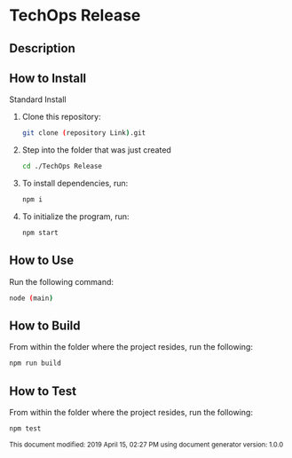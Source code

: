# TechOps Release

## Description 


## How to Install

Standard Install

1. Clone this repository:
    ```bash
    git clone (repository Link).git
    ```
1. Step into the folder that was just created 
    ```bash
    cd ./TechOps Release
    ```
1. To install dependencies, run:
    ```bash
    npm i
    ```

1. To initialize the program, run:
    ```bash
    npm start
    ```
<!--- TODO: Add Additional Installation/Set Up Instructions, then delete this comment  --->

## How to Use
Run the following command:
```bash
node (main)
```

<!--- TODO: Add Additional Information on How to use the tool/module, then delete this comment  --->

## How to Build
From within the folder where the project resides, run the following:
```bash
npm run build
```

## How to Test
From within the folder where the project resides, run the following:
```bash
npm test
```
<sub>This document modified: 2019 April 15, 02:27 PM using document generator version: 1.0.0<sub>

<!--- TODO: Review the readme for accuracy, then delete this comment--->